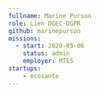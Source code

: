 ```yaml
---
fullname: Marine Purson
role: Lien DGEC-DGPR
github: marinepurson
missions:
  - start: 2020-05-06
    status: admin
    employer: MTES
startups:
    - ecosante
---
```


